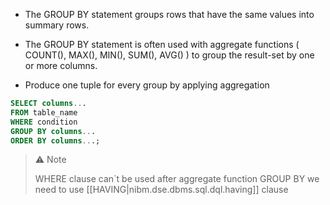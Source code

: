 
- The GROUP BY statement groups rows that have the same values into summary rows.

- The GROUP BY statement is often used with aggregate functions ( COUNT(), MAX(), MIN(), SUM(), AVG() ) to group the result-set by one or more columns.

- Produce one tuple for every group by applying aggregation  

```Sql
SELECT columns...
FROM table_name
WHERE condition
GROUP BY columns...
ORDER BY columns...;
```

>⚠️ Note
>
>WHERE clause can`t be used after aggregate function GROUP BY we need to use [[HAVING|nibm.dse.dbms.sql.dql.having]] clause
